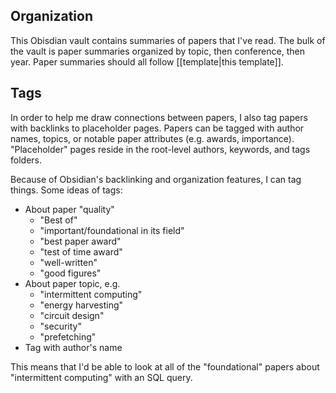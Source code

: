## Organization
This Obisdian vault contains summaries of papers that I've read. The bulk of the vault is paper summaries organized by topic, then conference, then year. Paper summaries should all follow [[template|this template]].

## Tags
In order to help me draw connections between papers, I also tag papers with backlinks to placeholder pages. Papers can be tagged with author names, topics, or notable paper attributes (e.g. awards, importance). "Placeholder" pages reside in the root-level authors, keywords, and tags folders.

Because of Obsidian's backlinking and organization features, I can tag things. Some ideas of tags:
 - About paper "quality"
	 - "Best of"
	 - "important/foundational in its field"
	 - "best paper award"
	 - "test of time award"
	 - "well-written"
	 - "good figures"
 - About paper topic, e.g.
	 - "intermittent computing"
	 - "energy harvesting"
	 - "circuit design"
	 - "security"
	 - "prefetching"
 - Tag with author's name
 
This means that I'd be able to look at all of the "foundational" papers about "intermittent computing" with an SQL query.